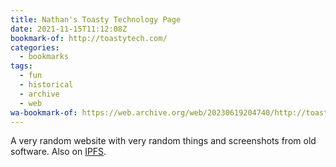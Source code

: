 ```yaml
---
title: Nathan's Toasty Technology Page
date: 2021-11-15T11:12:08Z
bookmark-of: http://toastytech.com/
categories:
  - bookmarks
tags:
  - fun
  - historical
  - archive
  - web
wa-bookmark-of: https://web.archive.org/web/20230619204740/http://toastytech.com/
---
```


A very random website with very random things and screenshots from old software. Also on [IPFS](ipfs://bafybeib7lyimozj46dotjpzapp33wkig5g4zdcusljwaslwuv3djm2lzsy).
